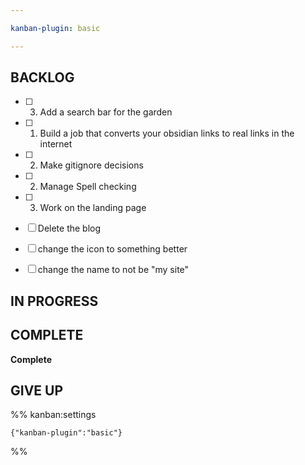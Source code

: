 ```yaml
---

kanban-plugin: basic

---
```


## BACKLOG

- [ ] 3. Add a search bar for the garden
- [ ] 1. Build a job that converts your obsidian links to real links in the internet
- [ ] 2. Make gitignore decisions
- [ ] 2. Manage Spell checking
- [ ] 3. Work on the landing page
- [ ] Delete the blog
- [ ] change the icon to something better
- [ ] change the name to not be "my site"


## IN PROGRESS



## COMPLETE

**Complete**


## GIVE UP





%% kanban:settings
```
{"kanban-plugin":"basic"}
```
%%